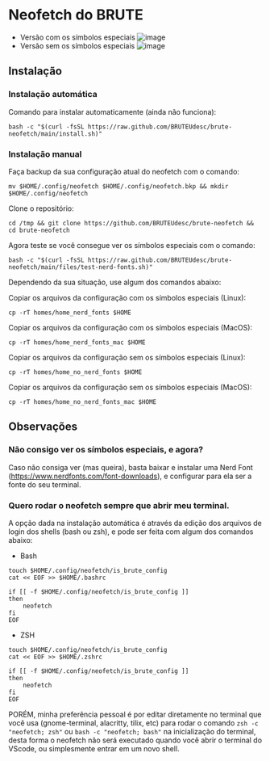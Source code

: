 # Neofetch do BRUTE
- Versão com os símbolos especiais
![image](https://user-images.githubusercontent.com/70975757/179618592-4972fba2-71f4-46e1-a94e-c4639a30e450.png)
- Versão sem os símbolos especiais
![image](https://user-images.githubusercontent.com/70975757/179618680-e1006bb5-9404-4606-a614-90358ecbce80.png)

## Instalação
### Instalação automática
Comando para instalar automaticamente (ainda não funciona):
```
bash -c "$(curl -fsSL https://raw.github.com/BRUTEUdesc/brute-neofetch/main/install.sh)"
```

### Instalação manual
Faça backup da sua configuração atual do neofetch com o comando:
```
mv $HOME/.config/neofetch $HOME/.config/neofetch.bkp && mkdir $HOME/.config/neofetch
``` 
Clone o repositório:
```
cd /tmp && git clone https://github.com/BRUTEUdesc/brute-neofetch && cd brute-neofetch
```
Agora teste se você consegue ver os símbolos especiais com o comando:
```
bash -c "$(curl -fsSL https://raw.github.com/BRUTEUdesc/brute-neofetch/main/files/test-nerd-fonts.sh)"
```

Dependendo da sua situação, use algum dos comandos abaixo:

Copiar os arquivos da configuração com os símbolos especiais (Linux):
```
cp -rT homes/home_nerd_fonts $HOME
```
Copiar os arquivos da configuração com os símbolos especiais (MacOS):
```
cp -rT homes/home_nerd_fonts_mac $HOME
```
Copiar os arquivos da configuração sem os símbolos especiais (Linux):
```
cp -rT homes/home_no_nerd_fonts $HOME
```
Copiar os arquivos da configuração sem os símbolos especiais (MacOS):
```
cp -rT homes/home_no_nerd_fonts_mac $HOME
```
## Observações

### Não consigo ver os símbolos especiais, e agora?
Caso não consiga ver (mas queira), basta baixar e instalar uma Nerd Font (https://www.nerdfonts.com/font-downloads), e configurar para ela ser a fonte do seu terminal.

### Quero rodar o neofetch sempre que abrir meu terminal.
A opção dada na instalação automática é através da edição dos arquivos de login dos shells (bash ou zsh), e pode ser feita com algum dos comandos abaixo:

- Bash
```
touch $HOME/.config/neofetch/is_brute_config
cat << EOF >> $HOME/.bashrc

if [[ -f $HOME/.config/neofetch/is_brute_config ]]
then
    neofetch
fi
EOF
```
- ZSH
```
touch $HOME/.config/neofetch/is_brute_config
cat << EOF >> $HOME/.zshrc

if [[ -f $HOME/.config/neofetch/is_brute_config ]]
then
    neofetch
fi
EOF
```

PORÉM, minha preferência pessoal é por editar diretamente no terminal que você usa (gnome-terminal, alacritty, tilix, etc) para rodar o comando `zsh -c "neofetch; zsh"` ou `bash -c "neofetch; bash"` na inicialização do terminal, desta forma o neofetch não será executado quando você abrir o terminal do VScode, ou simplesmente entrar em um novo shell.
